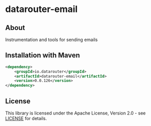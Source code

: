 # datarouter-email
## About
Instrumentation and tools for sending emails

## Installation with Maven

```xml
<dependency>
	<groupId>io.datarouter</groupId>
	<artifactId>datarouter-email</artifactId>
	<version>0.0.126</version>
</dependency>
```

## License

This library is licensed under the Apache License, Version 2.0 - see [LICENSE](../LICENSE) for details.
